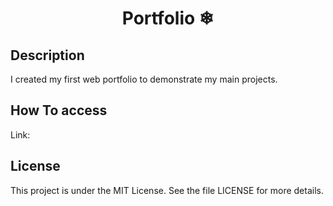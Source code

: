 <h1 align="center">Portfolio ❄</h1>

## Description

I created my first web portfolio to demonstrate my main projects.

## How To access

Link: 

## License

This project is under the MIT License. See the file LICENSE for more details.